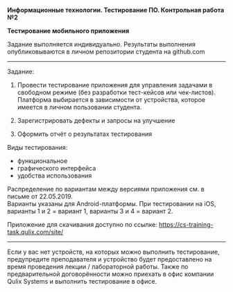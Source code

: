 **Информационные технологии. Тестирование ПО. Контрольная работа №2**

**Тестирование мобильного приложения**

Задание выполняется индивидуально. Результаты выполнения опубликовываются в личном репозитории студента на github.com
____
Задание:

1. Провести тестирование приложения для управления задачами в свободном режиме (без разработки тест-кейсов или чек-листов). Платформа выбирается в зависимости от устройства, которое имеется в личном пользовании студента.

2. Зарегистрировать дефекты и запросы на улучшение

3. Оформить отчёт о результатах тестирования

Виды тестирования:

* функциональное
* графического интерфейса
* удобства использования 

Распределение по вариантам между версиями приложения см. в письме от 22.05.2019.  
Варианты указаны для Android-платформы. 
При тестировании на iOS, варианты 1 и 2 = вариант 1, варианты 3 и 4 = вариант 2.  

Приложение для скачивания доступно по ссылке:
https://cs-training-task.qulix.com/site/ 

---
Если у вас нет устройств, на которых можно выполнить тестирование, предупредите преподавателя и устройство будет предоставлено на время проведения лекции / лабораторной работы. Также по предварительной договорённости можно приехать в офис компании Qulix Systems и выполнить тестирование в офисе.

